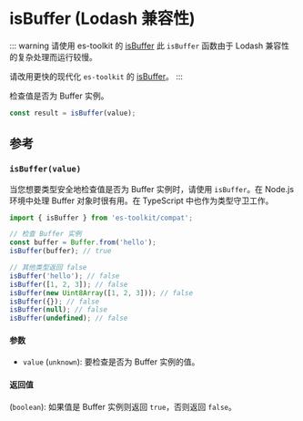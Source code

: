 # isBuffer (Lodash 兼容性)

::: warning 请使用 es-toolkit 的 [isBuffer](../../predicate/isBuffer.md)
此 `isBuffer` 函数由于 Lodash 兼容性的复杂处理而运行较慢。

请改用更快的现代化 `es-toolkit` 的 [isBuffer](../../predicate/isBuffer.md)。
:::

检查值是否为 Buffer 实例。

```typescript
const result = isBuffer(value);
```

## 参考

### `isBuffer(value)`

当您想要类型安全地检查值是否为 Buffer 实例时，请使用 `isBuffer`。在 Node.js 环境中处理 Buffer 对象时很有用。在 TypeScript 中也作为类型守卫工作。

```typescript
import { isBuffer } from 'es-toolkit/compat';

// 检查 Buffer 实例
const buffer = Buffer.from('hello');
isBuffer(buffer); // true

// 其他类型返回 false
isBuffer('hello'); // false
isBuffer([1, 2, 3]); // false
isBuffer(new Uint8Array([1, 2, 3])); // false
isBuffer({}); // false
isBuffer(null); // false
isBuffer(undefined); // false
```

#### 参数

- `value` (`unknown`): 要检查是否为 Buffer 实例的值。

#### 返回值

(`boolean`): 如果值是 Buffer 实例则返回 `true`，否则返回 `false`。
